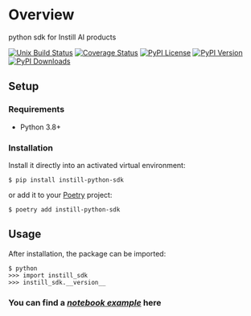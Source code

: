 # Overview

python sdk for Instill AI products

[![Unix Build Status](https://img.shields.io/github/actions/workflow/status/instill-ai/python-sdk/test.yml?branch=main&label=linux)](https://github.com/instill-ai/python-sdk/actions)
[![Coverage Status](https://img.shields.io/codecov/c/gh/instill-ai/python-sdk)](https://codecov.io/gh/instill-ai/python-sdk)
[![PyPI License](https://img.shields.io/pypi/l/instill-python-sdk.svg)](https://pypi.org/project/instill-python-sdk)
[![PyPI Version](https://img.shields.io/pypi/v/instill-python-sdk.svg)](https://pypi.org/project/instill-python-sdk)
[![PyPI Downloads](https://img.shields.io/pypi/dm/instill-python-sdk.svg?color=orange)](https://pypistats.org/packages/instill-python-sdk)

## Setup

### Requirements

* Python 3.8+

### Installation

Install it directly into an activated virtual environment:

```text
$ pip install instill-python-sdk
```

or add it to your [Poetry](https://poetry.eustace.io/) project:

```text
$ poetry add instill-python-sdk
```

## Usage

After installation, the package can be imported:

```text
$ python
>>> import instill_sdk
>>> instill_sdk.__version__
```
### You can find a [_notebook example_](notebooks/model_usage.ipynb) here
